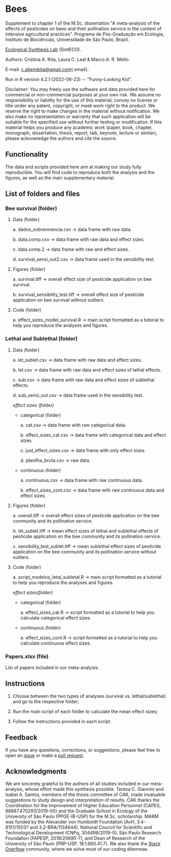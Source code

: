 # Bees

Supplement to chapter 1 of the M.Sc. dissertation "A meta-analysis of the effects of pesticides on bees and their pollination service in the context of intensive agricultural practices". Programa de Pós-Graduação em Ecologia, Instituto de Biociências, Universidade de São Paulo, Brazil.

[Ecological Synthesis Lab](https://marcomellolab.wordpress.com) (SintECO).

Authors: Cristina A. Kita, Laura C. Leal & Marco A. R. Mello.

E-mail: [c.akemikita\@gmail.com](mailto:c.akemikita@gmail.com){.email}.

Run in R version 4.2.1 (2022-06-23) -- "Funny-Looking Kid".

Disclaimer: You may freely use the software and data provided here for commercial or non-commercial purposes at your own risk. We assume no responsibility or liability for the use of this material, convey no license or title under any patent, copyright, or mask work right to the product. We reserve the right to make changes in the material without notification. We also make no representation or warranty that such application will be suitable for the specified use without further testing or modification. If this material helps you produce any academic work (paper, book, chapter, monograph, dissertation, thesis, report, talk, keynote, lecture or similar), please acknowledge the authors and cite the source.

## Functionality

The data and scripts provided here aim at making our study fully reproducible. You will find code to reproduce both the analysis and the figures, as well as the main supplementary material.

## List of folders and files

### **Bee survival (folder)**

1.  Data (folder)

    a.  dados_sobrevivencia.csv -\> data frame with raw data.

    b.  data.comp.csv -\> data frame with raw data and effect sizes.

    c.  data.comp.2 -\> data frame with raw and effect sizes.

    d.  survival_sensi_out2.csv -\> data frame used in the sensibility test.

2.  Figures (folder)

    a.  survival.tiff -\> overall effect size of pesticide application on bee survival.

    b.  survival_sensibility_test.tiff -\> overall effect size of pesticide application on bee survival without outliers.

3.  Code (folder)

    a.  effect_sizes_model_survival.R -\> main script formatted as a tutorial to help you reproduce the analyses and figures.

### **Lethal and Sublethal (folder)**

1.  Data (folder)

    a.  let_sublet.csv -\> data frame with raw data and effect sizes.

    b.  let.csv -\> data frame with raw data and effect sizes of lethal effects.

    c.  sub.csv -\> data frame with raw data and effect sizes of sublethal effects.

    d.  sub_sensi_out.csv -\> data frame used in the sensibility test.

    *effect sizes (folder)*

    -   categorical (folder)

        a.  cat.csv -\> data frame with raw categorical data.

        b.  effect_sizes_cat.csv -\> data frame with categorical data and effect sizes.

        c.  just_effect_sizes.csv -\> data frame with only effect sizes.

        d.  planilha_bruta.csv -\> raw data.

    -   continuous (folder)

        a.  continuous.csv -\> data frame with raw continuous data.

        b.  effect_sizes_cont.csv -\> data frame with raw continuous data and effect sizes.

2.  Figures (folder)

    a.  overall.tiff -\> overall effect sizes of pesticide application on the bee community and its pollination service.

    b.  let_sublet.tiff -\> mean effect sizes of lethal and sublethal effects of pesticide application on the bee community and its pollination service.

    c.  sensibility_test_sublet.tiff -\> mean sublethal effect sizes of pesticide application on the bee community and its pollination service without outliers.

3.  Code (folder)

    a.  script_modelos_letal_subletal.R -\> main script formatted as a tutorial to help you reproduce the analyses and figures.

    *effect sizes(folder)*

    -   categorical (folder)

        a.  effect_sizes_cat.R -\> script formatted as a tutorial to help you calculate categorical effect sizes.

    -   continuous (folder)

        a.  effect_sizes_cont.R -\> script formatted as a tutorial to help you calculate continuous effect sizes.

### **Papers.xlsx (file)**

List of papers included in our meta-analysis.

## Instructions

1.  Choose between the two types of analyses (survival vs. lethal/sublethal) and go to the respective folder;

2.  Run the main script of each folder to calculate the mean effect sizes;

3.  Follow the instructions provided in each script.

## Feedback

If you have any questions, corrections, or suggestions, please feel free to open an [issue](https://github.com/CKita/Bees/issues) or make a [pull request](https://github.com/CKita/Bees/pulls).

## Acknowledgments

We are sincerely grateful to the authors of all studies included in our meta-analysis, whose effort made this synthesis possible. Tereza C. Giannini and Isabel A. Santos, members of the thesis committee of CAK, made invaluable suggestions to study design and interpretation of results. CAK thanks the Coordination for the Improvement of Higher Education Personnel (CAPES, 88887.470293/2019-00) and the Graduate School in Ecology of the University of São Paulo (PPGE-IB-USP) for the M.Sc. scholarship. MARM was funded by the Alexander von Humboldt Foundation (AvH, 3.4-8151/15037 and 3.2-BRA/1134644), National Council for Scientific and Technological Development (CNPq, 304498/2019-0), São Paulo Research Foundation (FAPESP, 2018/20695-7), and Dean of Research of the University of São Paulo (PRP-USP, 18.1.660.41.7). We also thank the [Stack Overflow](https://stackoverflow.com/) community, where we solve most of our coding dilemmas.

